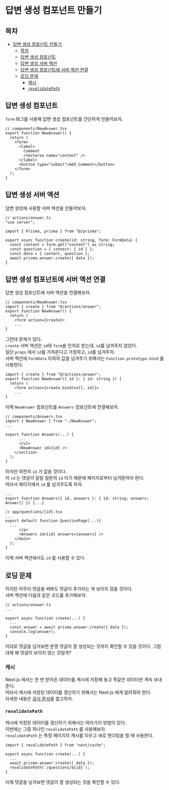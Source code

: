 # 답변 생성 컴포넌트 만들기

## 목차

- [답변 생성 컴포넌트 만들기](#답변-생성-컴포넌트-만들기)
  - [목차](#목차)
  - [답변 생성 컴포넌트](#답변-생성-컴포넌트)
  - [답변 생성 서버 액션](#답변-생성-서버-액션)
  - [답변 생성 컴포넌트에 서버 액션 연결](#답변-생성-컴포넌트에-서버-액션-연결)
  - [로딩 문제](#로딩-문제)
    - [캐시](#캐시)
    - [`revalidatePath`](#revalidatepath)

## 답변 생성 컴포넌트

`form` 태그를 사용해 답변 생성 컴포넌트를 간단하게 만들어보자.

```tsx
// components/NewAnswer.tsx
export function NewAnswer() {
  return (
    <form>
      <label>
        Comment
        <textarea name="content" />
      </label>
      <button type="submit">Add Comment</button>
    </form>
  );
}
```

## 답변 생성 서버 액션

답변 생성에 사용할 서버 액션을 만들어보자.

```tsx
// actions/answer.ts
"use server";

import { Prisma, prisma } from "@/prisma";

export async function create(id: string, form: FormData) {
  const content = form.get("content") as string;
  const question = { connect: { id } };
  const data = { content, question };
  await prisma.answer.create({ data });
}
```

## 답변 생성 컴포넌트에 서버 액션 연결

답변 생성 컴포넌트에 서버 액션을 연결해보자.

```tsx
// components/NewAnswer.tsx
import { create } from "@/actions/answer";
export function NewAnswer() {
  return (
    <form action={create}>
    ...
}
```

그런데 문제가 있다.  
`create` 서버 액션은 `id`와 `form`을 인자로 받는데, `id`를 넘겨주지 않았다.  
일단 `props` 에서 `id`를 가져온다고 가정하고, `id`를 넘겨주자.  
서버 액션에 `FormData` 이외의 값을 넘겨주기 위해서는 `Function.prototype.bind` 를 사용한다.

```tsx
import { create } from "@/actions/answer";
export function NewAnswer({ id }: { id: string }) {
  return (
    <form action={create.bind(null, id)}>
    ...
}
```

이제 `NewAnswer` 컴포넌트를 `Answers` 컴포넌트에 연결해보자.

```tsx
// components/Answers.tsx
import { NewAnswer } from "./NewAnswer";
...

export function Answers(...) {
      ...
      </ul>
      <NewAnswer id={id} />
    </section>
  );
}
```

하지만 여전히 `id` 가 없을 것이다.  
이 `id` 는 댓글이 달릴 질문의 `id` 이기 때문에 페이지로부터 넘겨받아야 한다.  
따라서 페이지에서 `id` 를 넘겨주도록 하자.

```tsx
...
export function Answers({ id, answers }: { id: string; answers: Answer[] }) {...}
```

```tsx
// app/questions/[id].tsx
...
export default function QuestionPage(...){
  ...
      </p>
      <Answers id={id} answers={answers} />
    </main>
  );
}
```

이제 서버 액션에서도 `id` 를 사용할 수 있다.

## 로딩 문제

하지만 아무리 댓글을 써봐도 댓글이 추가되는 게 보이지 않을 것이다.  
서버 액션에 다음과 같은 코드를 추가해보자.

```tsx
// actions/answer.ts
...

export async function create(...) {
  ...
  const answer = await prisma.answer.create({ data });
  console.log(answer);
}
```

이대로 댓글을 남겨보면 분명 댓글이 잘 생성되는 것까지 확인할 수 있을 것이다.
그럼 대체 왜 댓글이 보이지 않는 것일까?

### 캐시

Next.js 에서는 한 번 받아온 데이터를 캐시에 저장해 놓고 똑같은 데이터만 계속 보내준다.  
따라서 캐시에 저장된 데이터를 갱신하기 위해서는 Next.js 에게 알려줘야 한다.  
자세한 내용은 [공식 문서](https://nextjs.org/docs/app/building-your-application/caching)를 참고하자.

### `revalidatePath`

캐시에 저장된 데이터를 갱신하기 위해서는 여러가지 방법이 있다.  
이번에는 그중 하나인 `revalidatePath` 를 사용해보자.  
`revalidatePath` 는 특정 페이지의 캐시를 지우고 새로 렌더링을 할 때 사용한다.

```tsx
import { revalidatePath } from "next/cache";

export async function create(...) {
  ...
  await prisma.answer.create({ data });
  revalidatePath(`/questions/${id}`);
}
```

이제 댓글을 남겨보면 댓글이 잘 생성되는 것을 확인할 수 있다.
